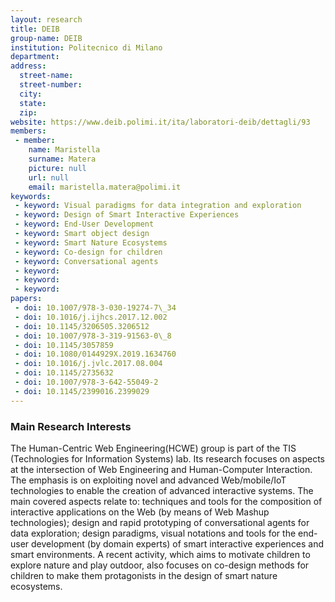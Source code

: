```yaml
---
layout: research
title: DEIB
group-name: DEIB
institution: Politecnico di Milano
department: 
address: 
  street-name: 
  street-number: 
  city: 
  state: 
  zip: 
website: https://www.deib.polimi.it/ita/laboratori-deib/dettagli/93
members: 
 - member: 
    name: Maristella
    surname: Matera
    picture: null
    url: null
    email: maristella.matera@polimi.it
keywords: 
 - keyword: Visual paradigms for data integration and exploration
 - keyword: Design of Smart Interactive Experiences
 - keyword: End-User Development
 - keyword: Smart object design
 - keyword: Smart Nature Ecosystems
 - keyword: Co-design for children
 - keyword: Conversational agents
 - keyword: 
 - keyword: 
 - keyword: 
papers: 
 - doi: 10.1007/978-3-030-19274-7\_34
 - doi: 10.1016/j.ijhcs.2017.12.002
 - doi: 10.1145/3206505.3206512
 - doi: 10.1007/978-3-319-91563-0\_8
 - doi: 10.1145/3057859
 - doi: 10.1080/0144929X.2019.1634760
 - doi: 10.1016/j.jvlc.2017.08.004
 - doi: 10.1145/2735632
 - doi: 10.1007/978-3-642-55049-2
 - doi: 10.1145/2399016.2399029
---
```



### Main Research Interests
The Human-Centric Web Engineering(HCWE) group is part of the TIS (Technologies for Information Systems) lab. Its research focuses on aspects at the intersection of Web Engineering and Human-Computer Interaction. The emphasis is on exploiting novel and advanced Web/mobile/IoT technologies to enable the creation of advanced interactive systems. The main covered aspects relate to: techniques and tools for the composition of interactive applications on the Web (by means of Web Mashup technologies); design and rapid prototyping of conversational agents for data exploration; design paradigms, visual notations and tools  for the end-user development (by domain experts) of smart interactive experiences and smart environments. A recent activity, which aims  to motivate children to explore nature and play outdoor, also focuses on co-design methods for children to make them protagonists in the design of smart nature ecosystems. 
